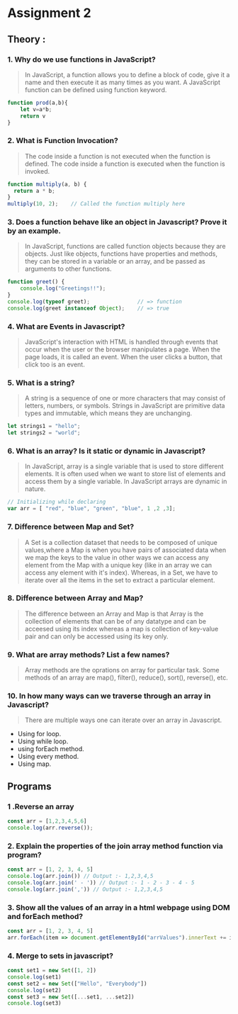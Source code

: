 # Assignment 2
## Theory :

### 1. Why do we use functions in JavaScript?
>In JavaScript, a function allows you to define a block of code, give it a name and then execute it as many times as you want. A JavaScript function can be defined using function keyword.
```js
function prod(a,b){
    let v=a*b;
    return v
}
```
### 2. What is Function Invocation?
>The code inside a function is not executed when the function is defined.
The code inside a function is executed when the function is invoked.
```javascript
function multiply(a, b) {
  return a * b;
}
multiply(10, 2);    // Called the function multiply here
```

### 3. Does a function behave like an object in Javascript? Prove it by an example.
>In JavaScript, functions are called function objects because they are objects. Just like objects, functions have properties and methods, they can be stored in a variable or an array, and be passed as arguments to other functions.
```js
function greet() {
    console.log("Greetings!!");
}
console.log(typeof greet);               // => function
console.log(greet instanceof Object);    // => true
```

### 4. What are Events in Javascript?
>JavaScript's interaction with HTML is handled through events that occur when the user or the browser manipulates a page. When the page loads, it is called an event. When the user clicks a button, that click too is an event.

### 5. What is a string?
>A string is a sequence of one or more characters that may consist of letters, numbers, or symbols. Strings in JavaScript are primitive data types and immutable, which means they are unchanging.
```js
let strings1 = "hello";
let strings2 = "world";
```

### 6. What is an array? Is it static or dynamic in Javascript?
>In JavaScript, array is a single variable that is used to store different elements. It is often used when we want to store list of elements and access them by a single variable.
In JavaScript arrays are dynamic in nature.
```js
// Initializing while declaring
var arr = [ "red", "blue", "green", "blue", 1 ,2 ,3];
```

### 7. Difference between Map and Set?
>A Set is a collection dataset that needs to be composed of unique values,where a Map is when you have pairs of associated data when we map the keys to the value in other ways we can access any element from the Map with a unique key (like in an array we can access any element with it's index). Whereas, in a Set, we have to iterate over all the items in the set to extract a particular element.

### 8. Difference between Array and Map?
>The difference between an Array and Map is that Array is the collection of elements that can be of any datatype and can be acceesed using its index whereas a map is collection of key-value pair and can only be accessed using its key only.

### 9. What are array methods? List a few names?
>Array methods are the oprations on array for particular task.
Some methods of an array are map(), filter(), reduce(), sort(), reverse(), etc.


### 10. In how many ways can we traverse through an array in Javascript?
>There are multiple ways one can iterate over an array in Javascript.  
  - Using for loop.
  - Using while loop.
  - using forEach method.
  - Using every method.
  - Using map.

## Programs

### 1 .Reverse an array
```js
const arr = [1,2,3,4,5,6]
console.log(arr.reverse());
```

### 2. Explain the properties of the join array method function via program?
```js
const arr = [1, 2, 3, 4, 5]
console.log(arr.join()) // Output :- 1,2,3,4,5
console.log(arr.join(' - ')) // Output :- 1 - 2 - 3 - 4 - 5
console.log(arr.join(',')) // Output :- 1,2,3,4,5
```

### 3. Show all the values of an array in a html webpage using DOM and forEach method?
```js
const arr = [1, 2, 3, 4, 5]
arr.forEach(item => document.getElementById("arrValues").innerText += item)
```

### 4. Merge to sets in javascript?
```js
const set1 = new Set([1, 2])
console.log(set1)
const set2 = new Set(["Hello", "Everybody"])
console.log(set2)
const set3 = new Set([...set1, ...set2])
console.log(set3)
```
